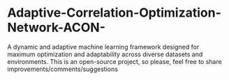 # Adaptive-Correlation-Optimization-Network-ACON-
A dynamic and adaptive machine learning framework designed for maximum optimization and adaptability across diverse datasets and environments. This is an open-source project, so please, feel free to share improvements/comments/suggestions
